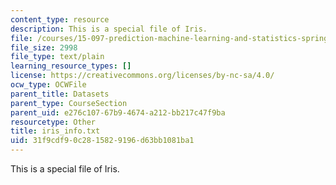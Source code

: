 ```yaml
---
content_type: resource
description: This is a special file of Iris.
file: /courses/15-097-prediction-machine-learning-and-statistics-spring-2012/31f9cdf90c2815829196d63bb1081ba1_iris_info.txt
file_size: 2998
file_type: text/plain
learning_resource_types: []
license: https://creativecommons.org/licenses/by-nc-sa/4.0/
ocw_type: OCWFile
parent_title: Datasets
parent_type: CourseSection
parent_uid: e276c107-67b9-4674-a212-bb217c47f9ba
resourcetype: Other
title: iris_info.txt
uid: 31f9cdf9-0c28-1582-9196-d63bb1081ba1
---
```

This is a special file of Iris.